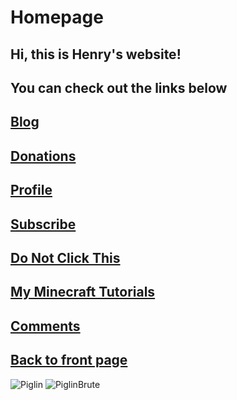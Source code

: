 ﻿# Homepage
## Hi, this is Henry's website!
## You can check out the links below

## [Blog](https://henrypersonalweb.github.io/blog/)
## [Donations](https://henrypersonalweb.github.io/donations/)
## [Profile](https://henrypersonalweb.github.io/profile/) 
## [Subscribe](https://henrypersonalweb.github.io/subscribe/)
## [Do Not Click This](https://henrypersonalweb.github.io/codes/)
## [My Minecraft Tutorials](https://henrypersonalweb.github.io/minecraft/)
## [Comments](https://henrypersonalweb.github.io/comments/)
## [Back to front page](https://henrypersonalweb.github.io/)
![Piglin](https://henrypersonalweb.github.io/pictures/piglin.gif) ![PiglinBrute](https://henrypersonalweb.github.io/pictures/piglinbrute.gif)


